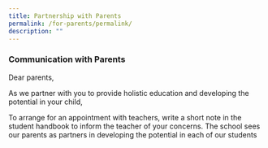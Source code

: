 ```yaml
---
title: Partnership with Parents
permalink: /for-parents/permalink/
description: ""
---
```


### Communication with Parents

Dear parents,

As we partner with you to provide holistic education and developing the potential in your child, 

To arrange for an appointment with teachers, write a short note in the student handbook to inform the teacher of your concerns. The school sees our parents as partners in developing the potential in each of our students